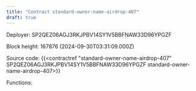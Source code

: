 ```yaml
---
title: "Contract standard-owner-name-airdrop-407"
draft: true
---
```

Deployer: SP2QEZ06AGJ3RKJPBV14SY1V5BBFNAW33D96YPGZF


 



Block height: 167876 (2024-09-30T03:31:09.000Z)

Source code: {{<contractref "standard-owner-name-airdrop-407" SP2QEZ06AGJ3RKJPBV14SY1V5BBFNAW33D96YPGZF standard-owner-name-airdrop-407>}}

Functions:


